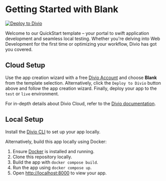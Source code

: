 # Getting Started with Blank

[![Deploy to Divio](https://docs.divio.com/deploy-to-divio.svg)](https://control.divio.com/app/new/?template_url=https://github.com/divio/getting-started-with-blank/archive/refs/heads/main.zip)

Welcome to our QuickStart template – your portal to swift application development and seamless local testing. Whether you're delving into Web Development for the first time or optimizing your workflow, Divio has got you covered.

## Cloud Setup

Use the app creation wizard with a free [Divio Account](https://control.divio.com/) and choose **Blank** from the template selection. Alternatively, click the `Deploy to Divio` button above and follow the app creation wizard. Finally, deploy your app to the `test` or `live` environment.

For in-depth details about Divio Cloud, refer to the [Divio documentation](https://docs.divio.com/introduction/).

## Local Setup

Install the [Divio CLI](https://github.com/divio/divio-cli) to set up your app locally.

Alternatively, build this app locally using Docker:

1. Ensure [Docker](https://docs.docker.com/get-docker/) is installed and running.
2. Clone this repository locally.
3. Build the app with `docker compose build`.
4. Run the app using `docker compose up`.
5. Open [http://localhost:8000]() to view your app.
